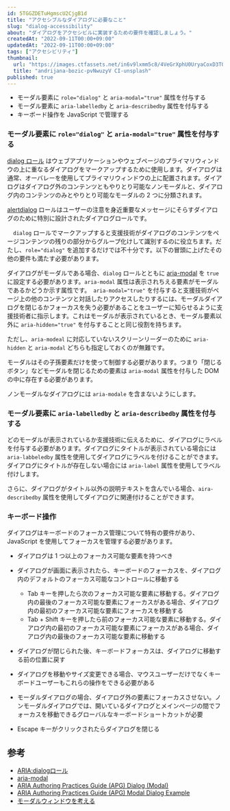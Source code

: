 ```yaml
---
id: 5TGGZDETuHgmscU2CjgB1d
title: "アクセシブルなダイアログに必要なこと"
slug: "dialog-accessibility"
about: "ダイアログをアクセシビルに実装するための要件を確認しましょう。"
createdAt: "2022-09-11T00:00+09:00"
updatedAt: "2022-09-11T00:00+09:00"
tags: ["アクセシビリティ"]
thumbnail:
  url: "https://images.ctfassets.net/in6v9lxmm5c8/4VeGrXphU0UryaCoxD3TOe/e9553a26d4eaee8ecd27cf13c9b6cd4c/andrijana-bozic-pvNwuzyV_CI-unsplash.jpg"
  title: "andrijana-bozic-pvNwuzyV CI-unsplash"
published: true
---
```

- モーダル要素に `role="dialog"` と `aria-modal="true"` 属性を付与する
- モーダル要素に `aria-labelledby` と `aria-describedby` 属性を付与する
- キーボード操作を JavaScript で管理する

### モーダル要素に `role="dialog"` と `aria-modal="true"` 属性を付与する

[dialog ロール](https://www.w3.org/TR/2009/WD-wai-aria-20091215/roles#dialog) はウェブアプリケーションやウェブページのプライマリウィンドウの上に重なるダイアログをマークアップするために使用します。ダイアログは通常、オーバレーを使用してプライマリウィンドウの上に配置されます。ダイアログはダイアログ外のコンテンツともやりとり可能なノンモーダルと、ダイアログ内のコンテンツのみとやりとり可能なモーダルの 2 つに分類されます。

[alertdialog](https://w3c.github.io/aria/#alertdialog) ロールはユーザーの注意を身近重要なメッセージにそらすダイアログのために特別に設計されたダイアログロールです。

　`dialog` ロールでマークアップすると支援技術がダイアログのコンテンツをページコンテンツの残りの部分からグループ化けして識別するのに役立ちます。だたし、`role="dialog"` を追加するだけでは不十分です。以下の冒頭に上げたその他の要件も満たす必要があります。

ダイアログがモーダルである場合、`dialog` ロールとともに [aria-modal](https://www.w3.org/WAI/ARIA/apg/patterns/dialogmodal/) を `true` に設定する必要があります。`aria-modal` 属性は表示されちえる要素がモーダルであるかどうか示す属性です。　`aria-modal="true"` を付与すると支援技術がページ上の他のコンテンツと対話したりアクセスしたりするには、モーダルダイアログを閉じるかフォーカスを失う必要があることをユーザーに知らせるように支援技術者に指示します。これはモーダルが表示されているとき、モーダル要素以外に `aria-hidden="true"` を付与することと同じ役割を持ちます。

ただし、`aria-modeal` に対応していないスクリーンリーダーのために `aria-hidden` と `aria-modal` どちらも指定しておくのが無難です。

モーダルはその子孫要素だけを使って制御する必要があります。つまり「閉じるボタン」などモーダルを閉じるための要素は `aria-modal` 属性を付与した DOM の中に存在する必要があります。

ノンモーダルなダイアログには `aria-modale` を含まないようにします。

### モーダル要素に `aria-labelledby` と `aria-describedby` 属性を付与する

どのモーダルが表示されているか支援技術に伝えるために、ダイアログにラベルを付与する必要があります。ダイアログにタイトルが表示されている場合には `aria-labbeledby` 属性を使用してダイアログにラベルを付けることができます。ダイアログにタイトルが存在しない場合には `aria-label` 属性を使用してラベル付けします。

さらに、ダイアログがタイトル以外の説明テキストを含んでいる場合、`aira-describedby` 属性を使用してダイアログに関連付けることができます。

### キーボード操作

ダイアログはキーボードのフォーカス管理について特有の要件があり、JavaScript を使用してフォーカスを管理する必要があります。

- ダイアログは 1 つ以上のフォーカス可能な要素を持つべき
- ダイアログが画面に表示されたら、キーボードのフォーカスを、ダイアログ内のデフォルトのフォーカス可能なコントロールに移動する
  - Tab キーを押したら次のフォーカス可能な要素に移動する。ダイアログ内の最後のフォーカス可能な要素にフォーカスがある場合、ダイアログ内の最初のフォーカス可能な要素にフォーカスを移動する
  - Tab + Shift キーを押したら前のフォーカス可能な要素に移動する。ダイアログ内の最初のフォーカス可能な要素にフォーカスがある場合、ダイアログ内の最後のフォーカス可能な要素に移動する
- ダイアログが閉じられた後、キーボードフォーカスは、ダイアログに移動する前の位置に戻す
- ダイアログを移動やサイズ変更できる場合、マウスユーザーだけでなくキーボードユーザーもこれらの操作をできる必要がある
- モーダルダイアログの場合、ダイアログ外の要素にフォーカスさせない。ノンモーダルダイアログでは、開いているダイアログとメインページの間でフォーカスを移動できるグローバルなキーボードショートカットが必要

- Escape キーがクリックされたらダイアログを閉じる

## 参考

- [ARIA:dialogロール](https://developer.mozilla.org/ja/docs/Web/Accessibility/ARIA/Roles/dialog_role)
- [aria-modal](https://developer.mozilla.org/en-US/docs/Web/Accessibility/ARIA/Attributes/aria-modal)
- [ARIA Authoring Practices Guide (APG) Dialog (Modal)](https://www.w3.org/WAI/ARIA/apg/patterns/dialogmodal/)
- [ARIA Authoring Practices Guide (APG) Modal Dialog Example](https://www.w3.org/WAI/ARIA/apg/example-index/dialog-modal/dialog)
- [モーダルウィンドウを考える](https://accessible-usable.net/2015/07/entry_150706.html)
